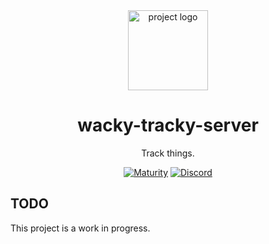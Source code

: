 <div align = "center">
  <img alt = "project logo" src = "logo.png" width = "128" />
  <h1>wacky-tracky-server</h1>

Track things.

[![Maturity](https://img.shields.io/badge/maturity-Beta-orange)](#none)
[![Discord](https://img.shields.io/discord/846737624960860180?label=Discord%20Server)](https://discord.gg/jhYWWpNJ3v)

</div>

## TODO

This project is a work in progress.
